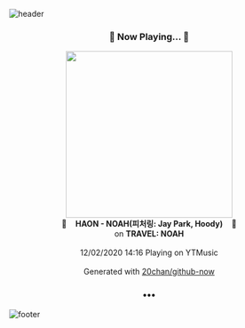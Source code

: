 ![header](https://capsule-render.vercel.app/api?type=wave&height=170&section=header&text=Hi.%20I'm%20SHIFT&fontColor=090707&fontAlignX=45&fontAlignY=65&fontSize=100)

<h3 align="center">🎵 Now Playing... 🎵</h3>
<p align="center">
  <a href="https://music.youtube.com/channel/UCa6xaGioOMH9tlLNlPI7OMQ">
    <img width="300" src="https://lh3.googleusercontent.com/1I0xj3D_rWQa0V0a8CwokClrauqp-YgI7ClE-I1OC-TRzS5G8hjX5Jqk4dFU5cMfJ3oceghuLMDvtoIBYQ">
  </a>
  <br>
  🎵&nbsp&nbsp&nbsp <b>HAON - NOAH(피처링: Jay Park, Hoody)</b> &nbsp&nbsp&nbsp🎵
  <br>
  on <b>TRAVEL: NOAH</b>
  
  <br />
  <br />
  12/02/2020 14:16 Playing on YTMusic
  <br />
  <br />
  Generated with <a href="https://github.com/20chan/github-now">20chan/github-now</a>
</p>

<h3 align="center">•••</h3>

![footer](https://capsule-render.vercel.app/api?type=wave&height=150&section=footer)
